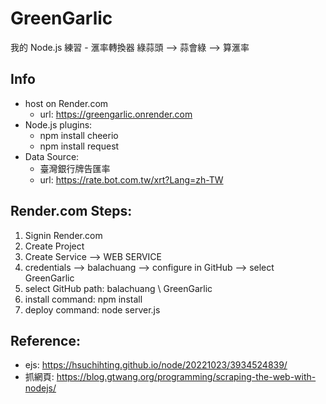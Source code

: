 # GreenGarlic

我的 Node.js 練習 - 滙率轉換器
綠蒜頭 --> 蒜會綠 --> 算滙率

## Info
- host on Render.com
  - url: https://greengarlic.onrender.com
- Node.js plugins:
  - npm install cheerio
  - npm install request
- Data Source:
  - 臺灣銀行牌告匯率
  - url: https://rate.bot.com.tw/xrt?Lang=zh-TW

## Render.com Steps:
1. Signin Render.com
2. Create Project
3. Create Service --> WEB SERVICE
4. credentials --> balachuang --> configure in GitHub --> select GreenGarlic
5. select GitHub path: balachuang \ GreenGarlic
6. install command: npm install
7. deploy command: node server.js

## Reference:
- ejs: https://hsuchihting.github.io/node/20221023/3934524839/
- 抓網頁: https://blog.gtwang.org/programming/scraping-the-web-with-nodejs/
